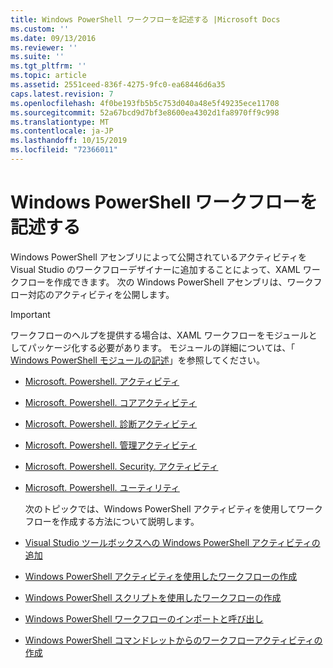 ```yaml
---
title: Windows PowerShell ワークフローを記述する |Microsoft Docs
ms.custom: ''
ms.date: 09/13/2016
ms.reviewer: ''
ms.suite: ''
ms.tgt_pltfrm: ''
ms.topic: article
ms.assetid: 2551ceed-836f-4275-9fc0-ea68446d6a35
caps.latest.revision: 7
ms.openlocfilehash: 4f0be193fb5b5c753d040a48e5f49235ece11708
ms.sourcegitcommit: 52a67bcd9d7bf3e8600ea4302d1fa8970ff9c998
ms.translationtype: MT
ms.contentlocale: ja-JP
ms.lasthandoff: 10/15/2019
ms.locfileid: "72366011"
---
```

# <a name="writing-a-windows-powershell-workflow"></a>Windows PowerShell ワークフローを記述する

Windows PowerShell アセンブリによって公開されているアクティビティを Visual Studio のワークフローデザイナーに追加することによって、XAML ワークフローを作成できます。 次の Windows PowerShell アセンブリは、ワークフロー対応のアクティビティを公開します。

> [!IMPORTANT]
> ワークフローのヘルプを提供する場合は、XAML ワークフローをモジュールとしてパッケージ化する必要があります。 モジュールの詳細については、「 [Windows PowerShell モジュールの記述](../module/writing-a-windows-powershell-module.md)」を参照してください。

- [Microsoft. Powershell. アクティビティ](/dotnet/api/Microsoft.PowerShell.Activities)

- [Microsoft. Powershell. コアアクティビティ](/dotnet/api/Microsoft.PowerShell.Core.Activities)

- [Microsoft. Powershell. 診断アクティビティ](/dotnet/api/Microsoft.PowerShell.Diagnostics.Activities)

- [Microsoft. Powershell. 管理アクティビティ](/dotnet/api/Microsoft.PowerShell.Management.Activities)

- [Microsoft. Powershell. Security. アクティビティ](/dotnet/api/Microsoft.PowerShell.Security.Activities)

- [Microsoft. Powershell. ユーティリティ](/dotnet/api/Microsoft.PowerShell.Utility.Activities)

  次のトピックでは、Windows PowerShell アクティビティを使用してワークフローを作成する方法について説明します。

- [Visual Studio ツールボックスへの Windows PowerShell アクティビティの追加](./adding-windows-powershell-activities-to-the-visual-studio-toolbox.md)

- [Windows PowerShell アクティビティを使用したワークフローの作成](./creating-a-workflow-with-windows-powershell-activities.md)

- [Windows PowerShell スクリプトを使用したワークフローの作成](./creating-a-workflow-by-using-a-windows-powershell-script.md)

- [Windows PowerShell ワークフローのインポートと呼び出し](./importing-and-invoking-a-windows-powershell-workflow.md)

- [Windows PowerShell コマンドレットからのワークフローアクティビティの作成](./creating-a-workflow-activity-from-a-windows-powershell-cmdlet.md)
